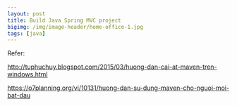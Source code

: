 ```yaml
---
layout: post
title: Build Java Spring MVC project
bigimg: /img/image-header/home-office-1.jpg
tags: [java]
---
```




Refer: 

http://tuphuchuy.blogspot.com/2015/03/huong-dan-cai-at-maven-tren-windows.html

https://o7planning.org/vi/10131/huong-dan-su-dung-maven-cho-nguoi-moi-bat-dau

